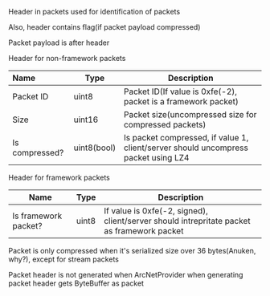 Header in packets used for identification of packets

Also, header contains flag(if packet payload compressed)

Packet payload is after header

Header for non-framework packets


| Name           | Type        | Description                                                                        |
| :--------------- | ------------- | ------------------------------------------------------------------------------------ |
| Packet ID      | uint8       | Packet ID(If value is 0xfe(-2), packet is a framework packet)                      |
| Size           | uint16      | Packet size(uncompressed size for compressed packets)                              |
| Is compressed? | uint8(bool) | Is packet compressed, if value 1, client/server should uncompress packet using LZ4 |

Header for framework packets


| Name                 | Type  | Description                                                                                |
| ---------------------- | ------- | -------------------------------------------------------------------------------------------- |
| Is framework packet? | uint8 | If value is 0xfe(-2, signed), client/server should intrepritate packet as framework packet |

Packet is only compressed when it's serialized size over 36 bytes(Anuken, why?), except for stream packets

Packet header is not generated when ArcNetProvider when generating packet header gets ByteBuffer as packet
